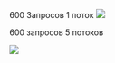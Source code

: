 600 Запросов 1 поток
![](.Benchmark_images/676ddd6f.png)


600 запросов 5 потоков

![](.Benchmark_images/529ff129.png)
